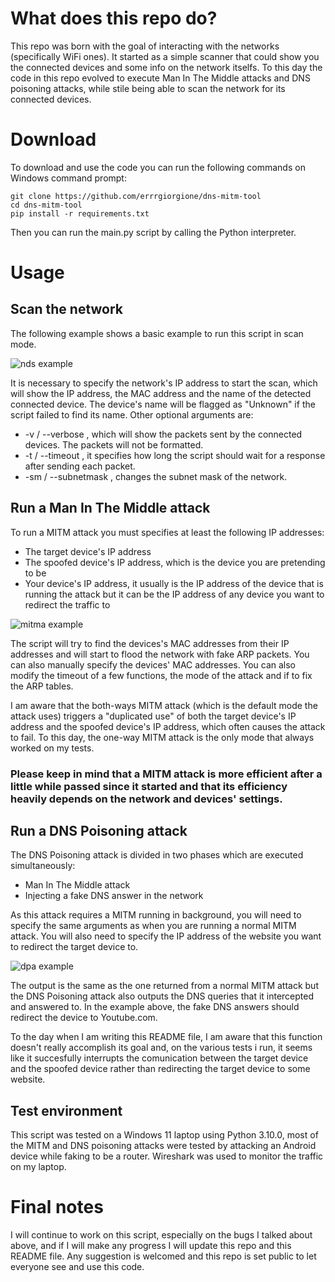 # What does this repo do? 
This repo was born with the goal of interacting with the networks (specifically WiFi ones). It started as a simple scanner that could show you the connected devices and some info on the network itselfs. 
To this day the code in this repo evolved to execute Man In The Middle attacks and DNS poisoning attacks, while stile being able to scan the network for its connected devices.

# Download
To download and use the code you can run the following commands on Windows command prompt:
```
git clone https://github.com/errrgiorgione/dns-mitm-tool
cd dns-mitm-tool
pip install -r requirements.txt
```
Then you can run the main.py script by calling the Python interpreter.

# Usage

## Scan the network
The following example shows a basic example to run this script in scan mode.

![nds example](https://github.com/user-attachments/assets/ec87da22-f4be-4251-a250-6954e458d3c0)

It is necessary to specify the network's IP address to start the scan, which will show the IP address, the MAC address and the name of the detected connected device. The device's name will be flagged as "Unknown" if the script failed to find its name.
Other optional arguments are: 
* -v / --verbose , which will show the packets sent by the connected devices. The packets will not be formatted.
* -t / --timeout , it specifies how long the script should wait for a response after sending each packet.
* -sm / --subnetmask , changes the subnet mask of the network.

## Run a Man In The Middle attack
To run a MITM attack you must specifies at least the following IP addresses:
* The target device's IP address
* The spoofed device's IP address, which is the device you are pretending to be
* Your device's IP address, it usually is the IP address of the device that is running the attack but it can be the IP address of any device you want to redirect the traffic to
  
![mitma example](https://github.com/user-attachments/assets/1363dddc-bbd4-419b-af18-b1dd4ab4b421)

The script will try to find the devices's MAC addresses from their IP addresses and will start to flood the network with fake ARP packets.
You can also manually specify the devices' MAC addresses. You can also modify the timeout of a few functions, the mode of the attack and if to fix the ARP tables.

I am aware that the both-ways MITM attack (which is the default mode the attack uses) triggers a "duplicated use" of both the target device's IP address and the spoofed device's IP address, which often causes the attack to fail. To this day, the one-way MITM attack is the only mode that always worked on my tests.
### Please keep in mind that a MITM attack is more efficient after a little while passed since it started and that its efficiency heavily depends on the network and devices' settings.

## Run a DNS Poisoning attack
The DNS Poisoning attack is divided in two phases which are executed simultaneously:
* Man In The Middle attack
* Injecting a fake DNS answer in the network

As this attack requires a MITM running in background, you will need to specify the same arguments as when you are running a normal MITM attack. You will also need to specify the IP address of the website you want to redirect the target device to.

![dpa example](https://github.com/user-attachments/assets/e8815d55-c4a0-483b-b466-8562f404a8c0)

The output is the same as the one returned from a normal MITM attack but the DNS Poisoning attack also outputs the DNS queries that it intercepted and answered to. In the example above, the fake DNS answers should redirect the device to Youtube.com.

To the day when I am writing this README file, I am aware that this function doesn't really accomplish its goal and, on the various tests i run, it seems like it succesfully interrupts the comunication between the target device and the spoofed device rather than redirecting the target device to some website.

## Test environment
This script was tested on a Windows 11 laptop using Python 3.10.0, most of the MITM and DNS poisoning attacks were tested by attacking an Android device while faking to be a router. Wireshark was used to monitor the traffic on my laptop.

# Final notes
I will continue to work on this script, especially on the bugs I talked about above, and if I will make any progress I will update this repo and this README file. 
Any suggestion is welcomed and this repo is set public to let everyone see and use this code.
